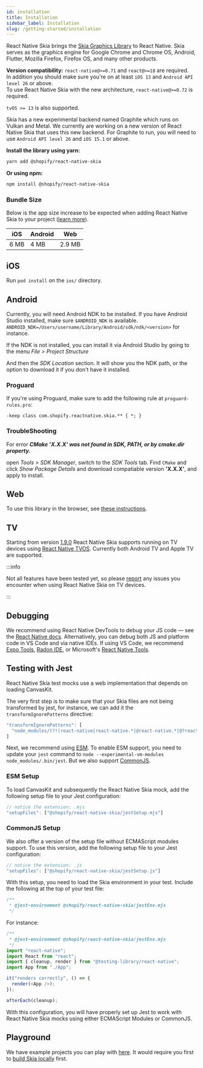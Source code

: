 ```yaml
---
id: installation
title: Installation
sidebar_label: Installation
slug: /getting-started/installation
---
```


React Native Skia brings the [Skia Graphics Library](https://skia.org/) to React Native.
Skia serves as the graphics engine for Google Chrome and Chrome OS, Android, Flutter, Mozilla Firefox, Firefox OS, and many other products.

**Version compatibility:**
`react-native@>=0.71` and `react@>=18` are required. <br />
In addition you should make sure you're on at least `iOS 13` and `Android API level 26` or above. <br />
To use React Native Skia with the new architecture, `react-native@>=0.72` is required.

`tvOS >= 13` is also supported.

Skia has a new experimental backend named Graphite which runs on Vulkan and Metal.
We currently are working on a new version of React Native Skia that uses this new backend.
For Graphite to run, you will need to use `Android API level 26` and `iOS 15.1` or above.

**Install the library using yarn:**

```sh
yarn add @shopify/react-native-skia
```

**Or using npm:**

```sh
npm install @shopify/react-native-skia
```

### Bundle Size

Below is the app size increase to be expected when adding React Native Skia to your project ([learn more](bundle-size)).

| iOS  | Android | Web    |
| ---- | ------- | ------ |
| 6 MB | 4 MB    | 2.9 MB |

## iOS

Run `pod install` on the `ios/` directory.

## Android

Currently, you will need Android NDK to be installed.
If you have Android Studio installed, make sure `$ANDROID_NDK` is available.
`ANDROID_NDK=/Users/username/Library/Android/sdk/ndk/<version>` for instance.

If the NDK is not installed, you can install it via Android Studio by going to the menu _File > Project Structure_

And then the _SDK Location_ section. It will show you the NDK path, or the option to download it if you don't have it installed.

### Proguard

If you're using Proguard, make sure to add the following rule at `proguard-rules.pro`:

```
-keep class com.shopify.reactnative.skia.** { *; }
```

### TroubleShooting

For error **_CMake 'X.X.X' was not found in SDK, PATH, or by cmake.dir property._**

open _Tools > SDK Manager_, switch to the _SDK Tools_ tab.
Find `CMake` and click _Show Package Details_ and download compatiable version **'X.X.X'**, and apply to install.

## Web

To use this library in the browser, see [these instructions](/docs/getting-started/web).

## TV

Starting from version [1.9.0](https://github.com/Shopify/react-native-skia/releases/tag/v1.9.0) React Native Skia supports running on TV devices using [React Native TVOS](https://github.com/react-native-tvos/react-native-tvos).
Currently both Android TV and Apple TV are supported.

:::info

Not all features have been tested yet, so please [report](https://github.com/Shopify/react-native-skia/issues) any issues you encounter when using React Native Skia on TV devices.

:::

## Debugging

We recommend using React Native DevTools to debug your JS code — see the [React Native docs](https://reactnative.dev/docs/debugging). Alternatively, you can debug both JS and platform code in VS Code and via native IDEs. If using VS Code, we recommend [Expo Tools](https://github.com/expo/vscode-expo), [Radon IDE](https://ide.swmansion.com/), or Microsoft's [React Native Tools](https://marketplace.visualstudio.com/items?itemName=msjsdiag.vscode-react-native#debugging-react-native-applications).

## Testing with Jest

React Native Skia test mocks use a web implementation that depends on loading CanvasKit.

The very first step is to make sure that your Skia files are not being transformed by jest, for instance, we can add it the `transformIgnorePatterns` directive:
```js
"transformIgnorePatterns": [
  "node_modules/(?!(react-native|react-native.*|@react-native.*|@?react-navigation.*|@shopify/react-native-skia)/)"
]
```

Next, we recommend using [ESM](https://jestjs.io/docs/ecmascript-modules). To enable ESM support, you need to update your `jest` command to `node --experimental-vm-modules node_modules/.bin/jest`.
But we also support [CommonJS](#commonjs-setup).

### ESM Setup

To load CanvasKit and subsequently the React Native Skia mock, add the following setup file to your Jest configuration:

```js
// notice the extension: .mjs
"setupFiles": ["@shopify/react-native-skia/jestSetup.mjs"]
```

### CommonJS Setup

We also offer a version of the setup file without ECMAScript modules support. To use this version, add the following setup file to your Jest configuration:

```js
// notice the extension: .js
"setupFiles": ["@shopify/react-native-skia/jestSetup.js"]
```

With this setup, you need to load the Skia environment in your test. Include the following at the top of your test file:

```js
/**
 * @jest-environment @shopify/react-native-skia/jestEnv.mjs
 */
```

For instance:

```js
/**
 * @jest-environment @shopify/react-native-skia/jestEnv.mjs
 */
import "react-native";
import React from "react";
import { cleanup, render } from "@testing-library/react-native";
import App from "./App";

it("renders correctly", () => {
  render(<App />);
});

afterEach(cleanup);
```

With this configuration, you will have properly set up Jest to work with React Native Skia mocks using either ECMAScript Modules or CommonJS.

## Playground

We have example projects you can play with [here](https://github.com/Shopify/react-native-skia/tree/main/apps).
It would require you first to [build Skia locally](https://github.com/shopify/react-native-skia?tab=readme-ov-file#library-development) first.

